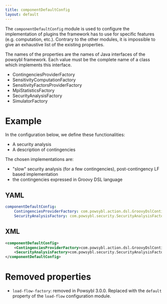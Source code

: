 ```yaml
---
title: componentDefaultConfig
layout: default
---
```


The `componentDefaultConfig` module is used to configure the implementation of plugins the framework has to use for
specific features (e.g. computation, etc.). Contrary to the other modules, it is impossible to give an exhaustive list of the
existing properties.

The names of the properties are the names of Java interfaces of the powsybl framework. Each value must be the complete name
of a class which implements this interface.
- ContingenciesProviderFactory
- SensitivityComputationFactory
- SensitivityFactorsProviderFactory
- MpiStatisticsFactory
- SecurityAnalysisFactory
- SimulatorFactory

# Example
In the configuration below, we define these functionalities:
 - A security analysis
 - A description of contingencies

The chosen implementations are:
 - "slow" security analysis (for a few contingencies), post-contingency LF based implementation
 - the contingencies expressed in Groovy DSL language

## YAML
```yaml
componentDefaultConfig:
    ContingenciesProviderFactory: com.powsybl.action.dsl.GroovyDslContingenciesProviderFactory
    SecurityAnalysisFactory: com.powsybl.security.SecurityAnalysisFactoryImpl
```

## XML
```xml
<componentDefaultConfig>
    <ContingenciesProviderFactory>com.powsybl.action.dsl.GroovyDslContingenciesProviderFactory</ContingenciesProviderFactory>
    <SecurityAnalysisFactory>com.powsybl.security.SecurityAnalysisFactoryImpl</SecurityAnalysisFactory>
</componentDefaultConfig>

```

# Removed properties
- `load-flow-factory`: removed in Powsybl 3.0.0. Replaced with the `default` property of the `load-flow` configuration module.
